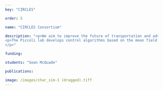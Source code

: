 ```yaml
---
key: "CIRCLES"

order: 5

name: "CIRCLES Consortium"

description: "<p>We aim to improve the future of transportation and advance the convergence of artificial intelligence, simulation, traffic engineering, and vehicle technology in the context of mixed human-autonomous traffic.  </p>
<p>The Piccoli lab develops control algorithms based on the mean field limit of microscopic traffic models. This leads to models of ODEs and PDEs that are the basis for optimal control problems designed to minimize the energy usage.				
</p>"

funding: 

students: "Sean McQuade"

publications:

image: /images/char_sim-1 (dragged).tiff
---
```

